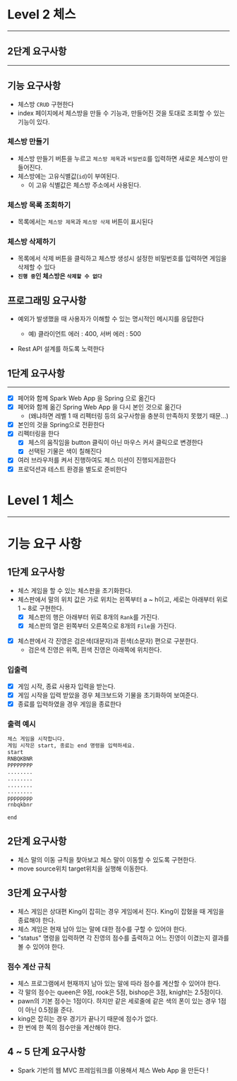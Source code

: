# Level 2 체스

---

## 2단계 요구사항

---

## 기능 요구사항

- 체스방 `CRUD` 구현한다
- index 페이지에서 체스방을 만들 수 기능과, 만들어진 것을 토대로 조회할 수 있는 기능이 있다.

### 체스방 만들기
- 체스방 만들기 버튼을 누르고 `체스방 제목`과 `비밀번호`를 입력하면 새로운 체스방이 만들어진다.
- 체스방에는 고유식별값(`id`)이 부여된다.
  - 이 고유 식별값은 체스방 주소에서 사용된다.

### 체스방 목록 조회하기
- 목록에서는 `체스방 제목`과 `체스방 삭제` 버튼이 표시된다

### 체스방 삭제하기
- 목록에서 삭제 버튼을 클릭하고 체스방 생성시 설정한 비밀번호를 입력하면 게임을 삭제할 수 있다
- **`진행 중`인 체스방은 `삭제할 수 없다`**

## 프로그래밍 요구사항

- 예외가 발생했을 때 사용자가 이해할 수 있는 명시적인 메시지를 응답한다
  - 예) 클라이언트 에러 : 400, 서버 에러 : 500

- Rest API 설계를 하도록 노력한다

## 1단계 요구사항

---

- [x] 페어와 함께 Spark Web App 을 Spring 으로 옮긴다
- [x] 페어와 함께 옮긴 Spring Web App 을 다시 본인 것으로 옮긴다
  - (왜냐하면 레벨 1 때 리펙터링 등의 요구사항을 충분히 만족하지 못했기 때문...)
- [x] 본인의 것을 Spring으로 전환한다
- [x] 리펙터링을 한다
  - [x] 체스의 움직임을 button 클릭이 아닌 마우스 커서 클릭으로 변경한다 
  - [x] 선택된 기물은 색이 칠해진다
- [x] 여러 브라우저를 켜서 진행하여도 체스 미션이 진행되게끔한다
- [x] 프로덕션과 테스트 환경을 별도로 준비한다

# Level 1 체스

---

# 기능 요구 사항
## 1단계 요구사항
- 체스 게임을 할 수 있는 체스판을 초기화한다.
- 체스판에서 말의 위치 값은 가로 위치는 왼쪽부터 a ~ h이고, 세로는 아래부터 위로 1 ~ 8로 구현한다.
  - [x] 체스판의 행은 아래부터 위로 8개의 `Rank`를 가진다.
  - [x] 체스판의 열은 왼쪽부터 오른쪽으로 8개의 `File`을 가진다.
- [x] 체스판에서 각 진영은 검은색(대문자)과 흰색(소문자) 편으로 구분한다.
  - 검은색 진영은 위쪽, 흰색 진영은 아래쪽에 위치한다.
### 입출력
- [x] 게임 시작, 종료 사용자 입력을 받는다.
- [x] 게임 시작을 입력 받았을 경우 체크보드와 기물을 초기화하여 보여준다.
- [x] 종료를 입력하였을 경우 게임을 종료한다
### 출력 예시
```html
체스 게임을 시작합니다.
게임 시작은 start, 종료는 end 명령을 입력하세요.
start
RNBQKBNR
PPPPPPPP
........
........
........
........
pppppppp
rnbqkbnr

end
```

## 2단계 요구사항
- 체스 말의 이동 규칙을 찾아보고 체스 말이 이동할 수 있도록 구현한다.
- move source위치 target위치을 실행해 이동한다.

## 3단계 요구사항
- 체스 게임은 상대편 King이 잡히는 경우 게임에서 진다. King이 잡혔을 때 게임을 종료해야 한다.
- 체스 게임은 현재 남아 있는 말에 대한 점수를 구할 수 있어야 한다.
- "status" 명령을 입력하면 각 진영의 점수를 출력하고 어느 진영이 이겼는지 결과를 볼 수 있어야 한다.

### 점수 계산 규칙
- 체스 프로그램에서 현재까지 남아 있는 말에 따라 점수를 계산할 수 있어야 한다.
- 각 말의 점수는 queen은 9점, rook은 5점, bishop은 3점, knight는 2.5점이다.
- pawn의 기본 점수는 1점이다. 하지만 같은 세로줄에 같은 색의 폰이 있는 경우 1점이 아닌 0.5점을 준다.
- king은 잡히는 경우 경기가 끝나기 때문에 점수가 없다.
- 한 번에 한 쪽의 점수만을 계산해야 한다.

## 4 ~ 5 단계 요구사항

- Spark 기반의 웹 MVC 프레임워크를 이용해서 체스 Web App 을 만든다 !